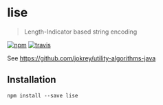 # lise

> Length-Indicator based string encoding

<a href="https://www.npmjs.org/package/lise"><img src="https://img.shields.io/npm/v/lise.svg?style=flat" alt="npm"></a> <a href="https://travis-ci.org/lionralfs/lise"><img src="https://travis-ci.org/lionralfs/lise.svg?branch=master" alt="travis"></a>

See https://github.com/jokrey/utility-algorithms-java

## Installation

```
npm install --save lise
```
